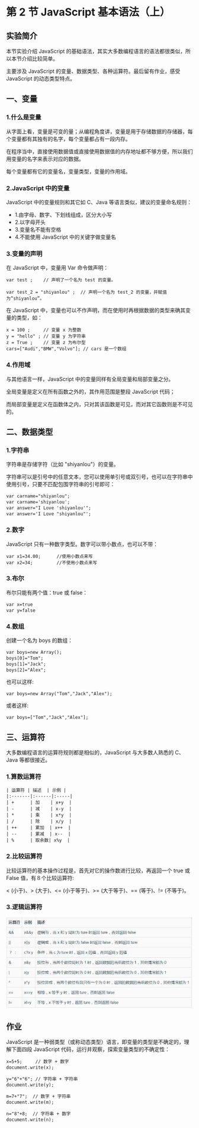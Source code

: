 # 第 2 节 JavaScript 基本语法（上）

## 实验简介

本节实验介绍 JavaScript 的基础语法，其实大多数编程语言的语法都很类似，所以本节介绍比较简单。

主要涉及 JavaScript 的变量、数据类型、各种运算符。最后留有作业，感受 JavaScript 的动态类型特点。

## 一、变量

### 1.什么是变量

从字面上看，变量是可变的量；从编程角度讲，变量是用于存储数据的存储器，每个变量都有其独有的名字，每个变量都占有一段内存。

在程序当中，直接使用数据值或直接使用数据值的内存地址都不够方便，所以我们用变量的名字来表示对应的数据。

每个变量都有它的变量名，变量类型，变量的作用域。

### 2.JavaScript 中的变量

JavaScript 中的变量规则和其它如 C、Java 等语言类似，建议的变量命名规则：

*   1.由字母、数字、下划线组成，区分大小写
*   2.以字母开头
*   3.变量名不能有空格
*   4.不能使用 JavaScript 中的关键字做变量名

### 3.变量的声明

在 JavaScript 中，变量用 Var 命令做声明：

```
var test ;    // 声明了一个名为 test 的变量。

var test_2 = "shiyanlou" ;  // 声明一个名为 test_2 的变量，并赋值为“shiyanlou”。 
```

在 JavaScript 中，变量也可以不作声明，而在使用时再根据数据的类型来确其变量的类型，如：

```
x = 100 ;     // 变量 x 为整数
y = "hello" ; // 变量 y 为字符串
z = True ;    // 变量 z 为布尔型
cars=["Audi","BMW","Volvo"]; // cars 是一个数组 
```

### 4.作用域

与其他语言一样，JavaScript 中的变量同样有全局变量和局部变量之分。

全局变量是定义在所有函数之外的，其作用范围是整段 JavaScript 代码；

而局部变量是定义在函数体之内，只对其该函数是可见，而对其它函数则是不可见的。

## 二、数据类型

### 1.字符串

字符串是存储字符（比如 "shiyanlou"）的变量。

字符串可以是引号中的任意文本，您可以使用单引号或双引号，也可以在字符串中使用引号，只要不匹配包围字符串的引号即可：

```
var carname="shiyanlou";
var carname='shiyanlou';
var answer="I Love 'shiyanlou'";
var answer='I Love "shiyanlou"'; 
```

### 2.数字

JavaScript 只有一种数字类型。数字可以带小数点，也可以不带：

```
var x1=34.00;      //使用小数点来写
var x2=34;         //不使用小数点来写 
```

### 3.布尔

布尔只能有两个值：true 或 false：

```
var x=true
var y=false 
```

### 4.数组

创建一个名为 boys 的数组：

```
var boys=new Array();
boys[0]="Tom";
boys[1]="Jack";
boys[2]="Alex"; 
```

也可以这样:

```
var boys=new Array("Tom","Jack","Alex"); 
```

或者这样:

```
var boys=["Tom","Jack","Alex"]; 
```

## 三、运算符

大多数编程语言的运算符规则都是相似的，JavaScript 与大多数人熟悉的 C、Java 等都很接近。

### 1.算数运算符

```
| 运算符 | 描述  | 示例 |
|:-------|:------|:-----|
| +      | 加    | x+y  |
| -      | 减    | x-y  |
| *      | 乘    | x*y  |
| /      | 除    | x/y  |
| ++     | 累加  | x++  |
| --     | 累减  | x--  |
| %      | 取余数| x%y  |
```

### 2.比较运算符

比较运算符的基本操作过程是，首先对它的操作数进行比较，再返回一个 true 或 False 值，有８个比较运算符:

< (小于)、> (大于)、<= (小于等于)、>= (大于等于)、== (等于)、!= (不等于)。

### 3.逻辑运算符

![biaoge](img/biaoge.jpg)

## 作业

JavaScript 是一种弱类型（或称动态类型）语言，即变量的类型是不确定的，理解下面四段 JavaScript 代码，运行并观察，探索变量类型的不确定性：

```
x=5+5;     // 数字 + 数字
document.write(x); 
```

```
y="6"+"6"; // 字符串 + 字符串
document.write(y); 
```

```
m=7+"7";  // 数字 + 字符串
document.write(m); 
```

```
n="8"+8;  // 字符串 + 数字
document.write(n); 
```